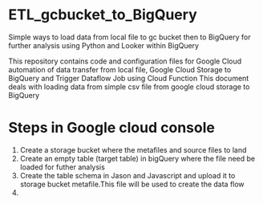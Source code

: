 # ETL_gcbucket_to_BigQuery
Simple ways to load data from local file to gc bucket then to BigQuery for further analysis using Python and Looker within BigQuery 

This repository contains code and configuration files for Google Cloud automation of data transfer from local file, Google Cloud Storage to BigQuery and Trigger Dataflow Job using Cloud Function
This document deals with loading data from simple csv file from google cloud storage to BigQuery
# Steps in Google cloud console
1. Create a storage bucket where the metafiles and source files to land
2. Create an empty table (target table) in bigQuery where the file need be loaded for futher analysis
3. Create the table schema in Jason and Javascript and upload it to storage bucket metafile.This file will be used to create the data flow 
4. 
